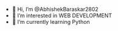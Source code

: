 - 👋 Hi, I’m @AbhishekBaraskar2802
- 👀 I’m interested in WEB DEVELOPMENT
- 🌱 I’m currently learning Python


<!---
AbhishekBaraskar2802/AbhishekBaraskar2802 is a ✨ special ✨ repository because its `README.md` (this file) appears on your GitHub profile.
You can click the Preview link to take a look at your changes.
--->

